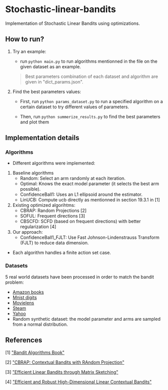 # Stochastic-linear-bandits

Implementation of Stochastic Linear Bandits using optimizations.

## How to run?
1) Try an example:
    - run ```python main.py``` to run algorithms mentionned in the file on the given dataset as an example.
    > Best parameters combination of each dataset and algorithm are given in "dict_params.json". 

2) Find the best parameters values:
    - First, run ```python params_dataset.py``` to run a specified algorithm on a certain dataset to try different values of parameters.

    - Then, run ```python summerize_results.py``` to find the best parameters and plot them

## Implementation details
### Algorithms
- Different algorithms were implemented:
1) Baseline algorithms
    - Random: Select an arm randomly at each iteration.
    - Optimal: Knows the exact model parameter (it selects the best arm possible). 
    - ConfidenceBall1: Uses an L1 ellipsoid around the estimator.
    - LinUCB: Compute ucb directly as mentionned in section 19.3.1 in [1]
2) Existing optimized algorihtms:
    - CBRAP: Random Projections [2]
    - SOFUL: Frequent directions [3]
    - CBSCFD: SCFD (based on frequent directions) with better regularization [4]
3) Our approach:
    - ConfidenceBall1_FJLT: Use Fast Johnson-Lindenstrauss Transform (FJLT) to reduce data dimension.
- Each algorithm handles a finite action set case.

### Datasets
5 real world datasets have been processed in order to match the bandit problem:
- [Amazon books](https://amazon-reviews-2023.github.io/data_processing/index.html)
- [Mnist digits](https://pjreddie.com/projects/mnist-in-csv/)
- [Movielens](https://grouplens.org/datasets/movielens/)
- [Steam](https://www.kaggle.com/datasets/antonkozyriev/game-recommendations-on-steam)
- [Yahoo](https://webscope.sandbox.yahoo.com/catalog.php?datatype=r&did=49)
- Random synthetic dataset: the model parameter and arms are sampled from a normal distribution.

 
## References

[1] ["Bandit Algorithms Book"](https://tor-lattimore.com/downloads/book/book.pdf)

[2] ["CBRAP: Contextual Bandits with RAndom Projection"](https://ojs.aaai.org/index.php/AAAI/article/view/10888)

[3] ["Efficient Linear Bandits through Matrix Sketching"](https://proceedings.mlr.press/v89/kuzborskij19a.html)

[4] ["Efficient and Robust High-Dimensional Linear Contextual Bandits"](https://www.ijcai.org/proceedings/2020/588)
